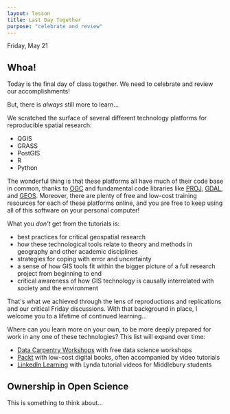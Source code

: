 ```yaml
---
layout: lesson
title: Last Day Together
purpose: "celebrate and review"
---
```


Friday, May 21

## Whoa!

Today is the final day of class together. We need to celebrate and review our accomplishments!

But, there is *always* still more to learn...

We scratched the surface of several different technology platforms for reproducible spatial research:

- QGIS
- GRASS
- PostGIS
- R
- Python

The wonderful thing is that these platforms all have much of their code base in common, thanks to [OGC](https://www.ogc.org/) and fundamental code libraries like [PROJ](https://proj.org), [GDAL](http://gdal.org/), and [GEOS](https://trac.osgeo.org/geos/). Moreover, there are plenty of free and low-cost training resources for each of these platforms online, and you are free to keep using all of this software on your personal computer!

What you *don't* get from the tutorials is:
- best practices for critical geospatial research
- how these technological tools relate to theory and methods in geography and other academic disciplines
- strategies for coping with error and uncertainty
- a sense of how GIS tools fit within the bigger picture of a full research project from beginning to end
- critical awareness of how GIS technology is causally interrelated with society and the environment

That's what we achieved through the lens of reproductions and replications and our critical Friday discussions. With that background in place, I welcome you to a lifetime of continued learning... 

Where can you learn more on your own, to be more deeply prepared for work in any one of these technologies? This list will expand over time:

- [Data Carpentry Workshops](https://datacarpentry.org/) with free data science workshops
- [Packt](https://www.packtpub.com/) with low-cost digital books, often accompanied by video tutorials
- [LinkedIn Learning](https://go.middlebury.edu/lil/) with Lynda tutorial videos for Middlebury students

## Ownership in Open Science

This is something to think about... 
